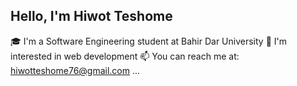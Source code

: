 ## Hello, I'm Hiwot Teshome
🎓 I'm a Software Engineering student at Bahir Dar University
🚀 I'm interested in web development
📫 You can reach me at: hiwotteshome76@gmail.com ...

<!--
**Hiwotteshome/Hiwotteshome** is a ✨ _special_ ✨ repository because its `README.md` (this file) appears on your GitHub profile.

Here are some ideas to get you started:

🎓 I'm a Software Engineering student at Bahir Dar University
🚀 I'm interested in web development
📫 You can reach me at: hiwotteshome76@gmail.com ...

-->
